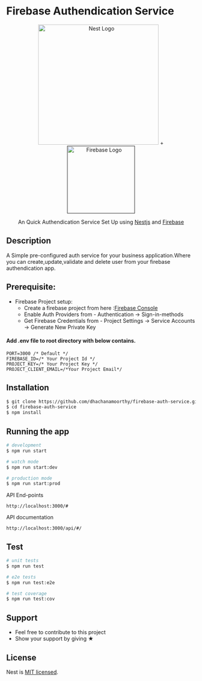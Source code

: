 # Firebase Authendication Service


<p align="center">
  <a href="http://nestjs.com/" target="blank"><img src="https://nestjs.com/img/logo_text.svg" width="320" alt="Nest Logo" /></a>
    +
  <a href="" target="blank"><img src="https://www.gstatic.com/devrel-devsite/prod/v0d244f667a3683225cca86d0ecf9b9b81b1e734e55a030bdcd3f3094b835c987/firebase/images/touchicon-180.png" width="180" alt="Firebase Logo" /></a>
</p>
   <p align="center">An Quick Authendication Service Set Up using <a href="https://nestjs.com/" target="_blank">Nestjs</a> and <a href="https://firebase.google.com/" target="_blank">Firebase</a></p>
 
  <!--[![Backers on Open Collective](https://opencollective.com/nest/backers/badge.svg)](https://opencollective.com/nest#backer)
  [![Sponsors on Open Collective](https://opencollective.com/nest/sponsors/badge.svg)](https://opencollective.com/nest#sponsor)-->

## Description

A Simple pre-configured auth service for your business application.Where you can create,update,validate and delete user from your firebase authendication app.

## Prerequisite:
- Firebase Project setup:
    - Create a firebase project from here :[Firebase Console](https://console.firebase.google.com/)
    - Enable Auth Providers from  - Authentication -> Sign-in-methods
    - Get Firebase Credentials from - Project Settings -> Service Accounts -> Generate New Private Key


#### Add .env file to root directory with below contains.
```
PORT=3000 /* Default */
FIREBASE_ID=/* Your Project Id */
PROJECT_KEY=/* Your Project Key */
PROJECT_CLIENT_EMAIL=/*Your Project Email*/
```

## Installation

```bash
$ git clone https://github.com/dhachanamoorthy/firebase-auth-service.git
$ cd firebase-auth-service
$ npm install
```

## Running the app

```bash
# development
$ npm run start

# watch mode
$ npm run start:dev

# production mode
$ npm run start:prod
```

API End-points

```
http://localhost:3000/#
```

API documentation

```
http://localhost:3000/api/#/
```

## Test

```bash
# unit tests
$ npm run test

# e2e tests
$ npm run test:e2e

# test coverage
$ npm run test:cov
```

## Support

- Feel free to contribute to this project
- Show your support by giving &#9733;
## License

Nest is [MIT licensed](LICENSE).
